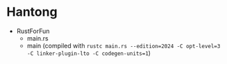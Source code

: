 # Hantong

- RustForFun
  - main.rs
  - main (compiled with `rustc main.rs --edition=2024 -C opt-level=3 -C linker-plugin-lto -C codegen-units=1`)

